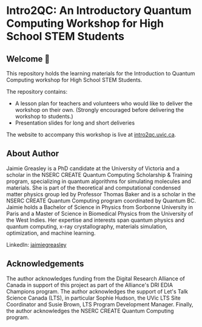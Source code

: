 # Intro2QC: An Introductory Quantum Computing Workshop for High School STEM Students 

## Welcome 👋 

This repository holds the learning materials for the Introduction to Quantum Computing workshop for High School STEM Students. 

The repository contains: 

- A lesson plan for teachers and volunteers who would like to deliver the workshop on their own. (Strongly encouraged before delivering the workshop to students.) 
- Presentation slides for long and short deliveries 

The website to accompany this workshop is live at [intro2qc.uvic.ca](https://intro2qc.uvic.ca). 

## About Author 

Jaimie Greasley is a PhD candidate at the University of Victoria and a scholar in the NSERC CREATE Quantum Computing Scholarship & Training program, specializing in quantum algorithms for simulating molecules and materials. She is part of the theoretical and computational condensed matter physics group led by Professor Thomas Baker and is a scholar in the NSERC CREATE Quantum Computing program coordinated by Quantum BC. Jaimie holds a Bachelor of Science in Physics from Sorbonne University in Paris and a Master of Science in Biomedical Physics from the University of the West Indies. Her expertise and interests span quantum physics and quantum computing, x-ray crystallography, materials simulation, optimization, and machine learning.

LinkedIn: [jaimiegreasley](https://www.linkedin.com/in/jaimiegreasley/)


## Acknowledgements

The author acknowledges funding from the Digital Research Alliance of Canada in support of this project as part of the Alliance's DRI EDIA Champions program.
The author acknowledges the support of Let's Talk Science Canada (LTS), in particular Sophie Hudson, the UVic LTS Site Coordinator and Susie Brown, LTS Program Development Manager. Finally, the author acknowledges the NSERC CREATE Quantum Computing program.

